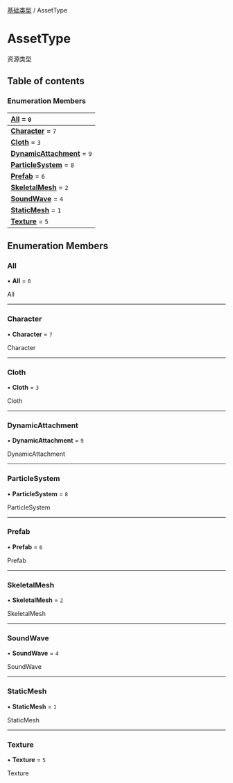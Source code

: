 [基础类型](../groups/基础类型.基础类型.md) / AssetType

# AssetType <Badge type="tip" text="Enumeration" /> <Score text="AssetType" />

资源类型

## Table of contents

### Enumeration Members <Score text="Enumeration" /> 
| **[All](mw.AssetType.md#all)** = ``0``  |
| :----- |
| **[Character](mw.AssetType.md#character)** = ``7`` |
| **[Cloth](mw.AssetType.md#cloth)** = ``3`` |
| **[DynamicAttachment](mw.AssetType.md#dynamicattachment)** = ``9`` |
| **[ParticleSystem](mw.AssetType.md#particlesystem)** = ``8`` |
| **[Prefab](mw.AssetType.md#prefab)** = ``6`` |
| **[SkeletalMesh](mw.AssetType.md#skeletalmesh)** = ``2`` |
| **[SoundWave](mw.AssetType.md#soundwave)** = ``4`` |
| **[StaticMesh](mw.AssetType.md#staticmesh)** = ``1`` |
| **[Texture](mw.AssetType.md#texture)** = ``5`` |

## Enumeration Members

### All <Score text="All" /> 

• **All** = ``0``

All

___

### Character <Score text="Character" /> 

• **Character** = ``7``

Character

___

### Cloth <Score text="Cloth" /> 

• **Cloth** = ``3``

Cloth

___

### DynamicAttachment <Score text="DynamicAttachment" /> 

• **DynamicAttachment** = ``9``

DynamicAttachment

___

### ParticleSystem <Score text="ParticleSystem" /> 

• **ParticleSystem** = ``8``

ParticleSystem

___

### Prefab <Score text="Prefab" /> 

• **Prefab** = ``6``

Prefab

___

### SkeletalMesh <Score text="SkeletalMesh" /> 

• **SkeletalMesh** = ``2``

SkeletalMesh

___

### SoundWave <Score text="SoundWave" /> 

• **SoundWave** = ``4``

SoundWave

___

### StaticMesh <Score text="StaticMesh" /> 

• **StaticMesh** = ``1``

StaticMesh

___

### Texture <Score text="Texture" /> 

• **Texture** = ``5``

Texture
